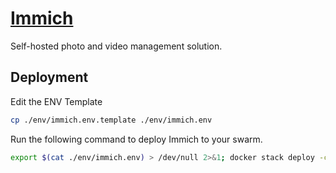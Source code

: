 # [Immich](https://immich.app/)

Self-hosted photo and video management solution.

## Deployment

Edit the ENV Template

```bash
cp ./env/immich.env.template ./env/immich.env
```

Run the following command to deploy Immich to your swarm.

```bash
export $(cat ./env/immich.env) > /dev/null 2>&1; docker stack deploy -c ./docker-compose.yaml immich
```
